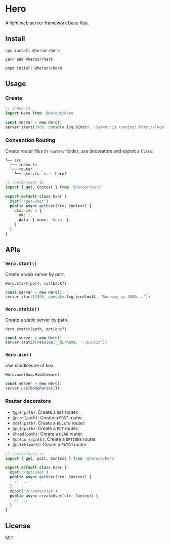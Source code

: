 # Hero

A light web server framework base Koa.

## Install

```bath
npm install @heroor/hero
```

```bath
yarn add @heroor/hero
```

```bath
pnpm install @heroor/hero
```

## Usage

### Create

```ts
// index.ts
import Hero from '@heroor/hero'

const server = new Hero()
server.start(3000, console.log.bind(0, 'Server is running: http://localhost:3000/'))
```

### Convention Routing

Create router files in `router/` folder, use decorators and export a `Class`:

```
└── src
  ├── index.ts
  └── router
    └── user.ts  <--- here!
```

```ts
// router/user.ts
import { get, Context } from '@heroor/hero'

export default class User {
  @get('/get/user')
  public async getUser(ctx: Context) {
    ctx.body = {
      ok: 1,
      data: { name: 'hero' },
    }
  }
}
```

## APIs

### `Hero.start()`

Create a web server by port.

`Hero.start(port, callback?)`

```ts
const server = new Hero()
server.start(3000, console.log.bind(null, 'Running in 3000...'))
```

### `Hero.static()`

Create a static server by path.

`Hero.static(path, options?)`

```ts
const server = new Hero()
server.static(resolve(__dirname, './public'))
```

### `Hero.use()`

Use middleware of koa.

`Hero.use(Koa.Middleware)`

```js
const server = new Hero()
server.use(bodyParser())
```

### Router decorators

- `@get(path)`: Create a `GET` router.
- `@post(path)`: Create a `POST` router.
- `@del(path)`: Create a `DELETE` router.
- `@put(path)`: Create a `PUT` router.
- `@head(path)`: Create a `HEAD` router.
- `@options(path)`: Create a `OPTIONS` router.
- `@patch(path)`: Create a `PATCH` router.


```ts
// router/user.ts
import { get, post, Context } from '@heroor/hero'

export default class User {
  @get('/get/user')
  public async getUser(ctx: Context) {
    // ...
  }
  @post('/create/user')
  public async createUser(ctx: Context) {
    // ...
  }
}
```

## License

MIT
